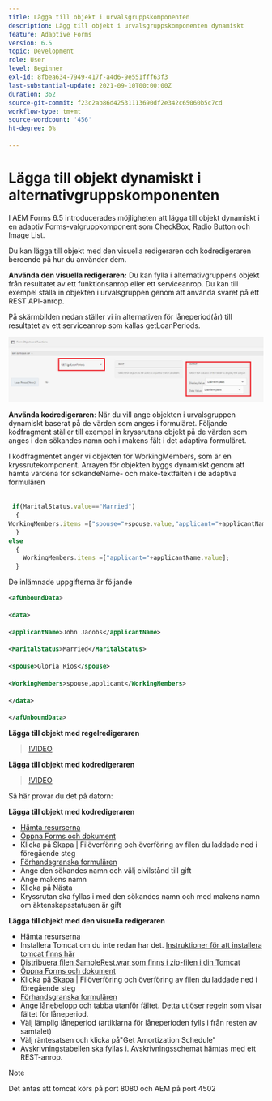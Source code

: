 ```yaml
---
title: Lägga till objekt i urvalsgruppskomponenten
description: Lägg till objekt i urvalsgruppskomponenten dynamiskt
feature: Adaptive Forms
version: 6.5
topic: Development
role: User
level: Beginner
exl-id: 8fbea634-7949-417f-a4d6-9e551fff63f3
last-substantial-update: 2021-09-10T00:00:00Z
duration: 362
source-git-commit: f23c2ab86d42531113690df2e342c65060b5c7cd
workflow-type: tm+mt
source-wordcount: '456'
ht-degree: 0%

---
```


# Lägga till objekt dynamiskt i alternativgruppskomponenten

I AEM Forms 6.5 introducerades möjligheten att lägga till objekt dynamiskt i en adaptiv Forms-valgruppkomponent som CheckBox, Radio Button och Image List.


Du kan lägga till objekt med den visuella redigeraren och kodredigeraren beroende på hur du använder dem.

**Använda den visuella redigeraren:** Du kan fylla i alternativgruppens objekt från resultatet av ett funktionsanrop eller ett serviceanrop. Du kan till exempel ställa in objekten i urvalsgruppen genom att använda svaret på ett REST API-anrop.

På skärmbilden nedan ställer vi in alternativen för låneperiod(år) till resultatet av ett serviceanrop som kallas getLoanPeriods.

![Regelredigeraren](assets/ruleeditor.png)

**Använda kodredigeraren**: När du vill ange objekten i urvalsgruppen dynamiskt baserat på de värden som anges i formuläret. Följande kodfragment ställer till exempel in kryssrutans objekt på de värden som anges i den sökandes namn och i makens fält i det adaptiva formuläret.

I kodfragmentet anger vi objekten för WorkingMembers, som är en kryssrutekomponent. Arrayen för objekten byggs dynamiskt genom att hämta värdena för sökandeName- och make-textfälten i de adaptiva formulären

```javascript
 
 if(MaritalStatus.value=="Married")
  {
WorkingMembers.items =["spouse="+spouse.value,"applicant="+applicantName.value];
  }
else
  {
    WorkingMembers.items =["applicant="+applicantName.value];
  }
```

De inlämnade uppgifterna är följande

```xml
<afUnboundData>

<data>

<applicantName>John Jacobs</applicantName>

<MaritalStatus>Married</MaritalStatus>

<spouse>Gloria Rios</spouse>

<WorkingMembers>spouse,applicant</WorkingMembers>

</data>

</afUnboundData>
```

**Lägga till objekt med regelredigeraren**

>[!VIDEO](https://video.tv.adobe.com/v/26847?quality=12&learn=on)

**Lägga till objekt med kodredigeraren**

>[!VIDEO](https://video.tv.adobe.com/v/26848?quality=12&learn=on)

Så här provar du det på datorn:

**Lägga till objekt med kodredigeraren**

* [Hämta resurserna](assets/usingthecodeeditor.zip)
* [Öppna Forms och dokument](http://localhost:4502/aem/forms.html/content/dam/formsanddocuments)
* Klicka på Skapa | Filöverföring och överföring av filen du laddade ned i föregående steg
* [Förhandsgranska formulären](http://localhost:4502/content/dam/formsanddocuments/simpleform/jcr:content?wcmmode=disabled)
* Ange den sökandes namn och välj civilstånd till gift
* Ange makens namn
* Klicka på Nästa
* Kryssrutan ska fyllas i med den sökandes namn och med makens namn om äktenskapsstatusen är gift

**Lägga till objekt med den visuella redigeraren**

* [Hämta resurserna](assets/usingthevisualeditor.zip)
* Installera Tomcat om du inte redan har det. [Instruktioner för att installera tomcat finns här](https://experienceleague.adobe.com/docs/experience-manager-learn/forms/ic-print-channel-tutorial/introduction.html)
* [Distribuera filen SampleRest.war som finns i zip-filen i din Tomcat](assets/sample-rest.zip)
* [Öppna Forms och dokument](http://localhost:4502/aem/forms.html/content/dam/formsanddocuments)
* Klicka på Skapa | Filöverföring och överföring av filen du laddade ned i föregående steg
* [Förhandsgranska formulären](http://localhost:4502/content/dam/formsanddocuments/amortizationschedule/jcr:content?wcmmode=disabled)
* Ange lånebelopp och tabba utanför fältet. Detta utlöser regeln som visar fältet för låneperiod.
* Välj lämplig låneperiod (artiklarna för låneperioden fylls i från resten av samtalet)
* Välj räntesatsen och klicka på&quot;Get Amortization Schedule&quot;
* Avskrivningstabellen ska fyllas i. Avskrivningsschemat hämtas med ett REST-anrop.

>[!NOTE]
> Det antas att tomcat körs på port 8080 och AEM på port 4502
